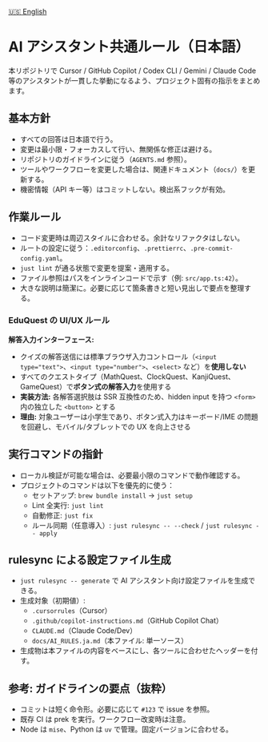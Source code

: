 [🇺🇸 English](/docs/AI_RULES.md)

# AI アシスタント共通ルール（日本語）

本リポジトリで Cursor / GitHub Copilot / Codex CLI / Gemini / Claude Code 等のアシスタントが一貫した挙動になるよう、プロジェクト固有の指示をまとめます。

## 基本方針

- すべての回答は日本語で行う。
- 変更は最小限・フォーカスして行い、無関係な修正は避ける。
- リポジトリのガイドラインに従う（`AGENTS.md` 参照）。
- ツールやワークフローを変更した場合は、関連ドキュメント（`docs/`）を更新する。
- 機密情報（API キー等）はコミットしない。検出系フックが有効。

## 作業ルール

- コード変更時は周辺スタイルに合わせる。余計なリファクタはしない。
- ルートの設定に従う：`.editorconfig`、`.prettierrc`、`.pre-commit-config.yaml`。
- `just lint` が通る状態で変更を提案・適用する。
- ファイル参照はパスをインラインコードで示す（例: `src/app.ts:42`）。
- 大きな説明は簡潔に。必要に応じて箇条書きと短い見出しで要点を整理する。

### EduQuest の UI/UX ルール

**解答入力インターフェース:**

- クイズの解答送信には標準ブラウザ入力コントロール（`<input type="text">`、`<input type="number">`、`<select>` など）を**使用しない**
- すべてのクエストタイプ（MathQuest、ClockQuest、KanjiQuest、GameQuest）で**ボタン式の解答入力**を使用する
- **実装方法:** 各解答選択肢は SSR 互換性のため、hidden input を持つ `<form>` 内の独立した `<button>` とする
- **理由:** 対象ユーザーは小学生であり、ボタン式入力はキーボード/IME の問題を回避し、モバイル/タブレットでの UX を向上させる

## 実行コマンドの指針

- ローカル検証が可能な場合は、必要最小限のコマンドで動作確認する。
- プロジェクトのコマンドは以下を優先的に使う：
  - セットアップ: `brew bundle install` → `just setup`
  - Lint 全実行: `just lint`
  - 自動修正: `just fix`
  - ルール同期（任意導入）: `just rulesync -- --check` / `just rulesync -- apply`

## rulesync による設定ファイル生成

- `just rulesync -- generate` で AI アシスタント向け設定ファイルを生成できる。
- 生成対象（初期値）:
  - `.cursorrules`（Cursor）
  - `.github/copilot-instructions.md`（GitHub Copilot Chat）
  - `CLAUDE.md`（Claude Code/Dev）
  - `docs/AI_RULES.ja.md`（本ファイル: 単一ソース）
- 生成物は本ファイルの内容をベースにし、各ツールに合わせたヘッダーを付す。

## 参考: ガイドラインの要点（抜粋）

- コミットは短く命令形。必要に応じて `#123` で issue を参照。
- 既存 CI は prek を実行。ワークフロー改変時は注意。
- Node は `mise`、Python は `uv` で管理。固定バージョンに合わせる。
